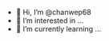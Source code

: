- 👋 Hi, I’m @chanwep68
- 👀 I’m interested in ...
- 🌱 I’m currently learning ...


<!---
chanwep68/chanwep68 is a ✨ special ✨ repository because its `README.md` (this file) appears on your GitHub profile.
You can click the Preview link to take a look at your changes.
--->
